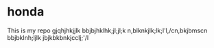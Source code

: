 # honda
This is my repo
gjqhjhkjjlk
bbjbjhklhk;jl;jl;k
n,blknkjlk;lk;l'l,/cn,bkjbmscn
bbjbklnh;ljlk
jbjkbkbnkjcclj;'/l
